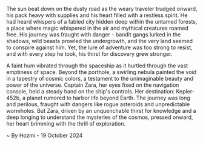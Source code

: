 
The sun beat down on the dusty road as the weary traveler trudged onward, his pack heavy with supplies and his heart filled with a restless spirit. He had heard whispers of a fabled city hidden deep within the untamed forests, a place where magic whispered in the air and mythical creatures roamed free. His journey was fraught with danger - bandit gangs lurked in the shadows, wild beasts prowled the undergrowth, and the very land seemed to conspire against him. Yet, the lure of adventure was too strong to resist, and with every step he took, his thirst for discovery grew stronger.

A faint hum vibrated through the spaceship as it hurtled through the vast emptiness of space. Beyond the porthole, a swirling nebula painted the void in a tapestry of cosmic colors, a testament to the unimaginable beauty and power of the universe. Captain Zara, her eyes fixed on the navigation console, held a steady hand on the ship's controls. Her destination: Kepler-452b, a planet rumored to harbor life beyond Earth. The journey was long and perilous, fraught with dangers like rogue asteroids and unpredictable wormholes. But Zara, driven by an unquenchable thirst for knowledge and a deep longing to understand the mysteries of the cosmos, pressed onward, her heart brimming with the thrill of exploration. 

~ By Hozmi - 19 October 2024
